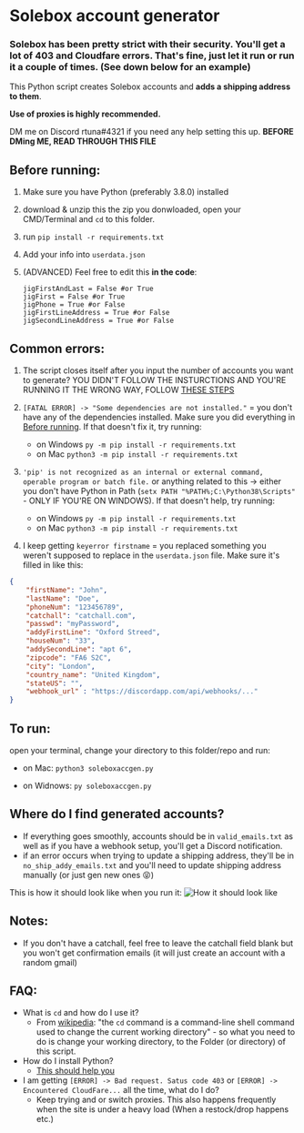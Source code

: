 # Solebox account generator

### Solebox has been pretty strict with their security. You'll get a lot of 403 and Cloudfare errors. That's fine, just let it run or run it a couple of times. (See down below for an example)

This Python script creates Solebox accounts and **adds a shipping address to them**.
 
**Use of proxies is highly recommended.**

DM me on Discord rtuna#4321 if you need any help setting this up. **BEFORE DMing ME, READ THROUGH THIS FILE**

## Before running:
1. Make sure you have Python (preferably 3.8.0) installed
2. download & unzip this the zip you donwloaded, open your CMD/Terminal and `cd` to this folder.
3. run `pip install -r requirements.txt`
4. Add your info into `userdata.json`

5. (ADVANCED) Feel free to edit this **in the code**:
    ```python3
    jigFirstAndLast = False #or True
    jigFirst = False #or True
    jigPhone = True #or False
    jigFirstLineAddress = True #or False
    jigSecondLineAddress = True #or False
    ```

## Common errors:
1. The script closes itself after you input the number of accounts you want to generate? YOU DIDN'T FOLLOW THE INSTURCTIONS AND YOU'RE RUNNING IT THE WRONG WAY, FOLLOW [THESE STEPS](https://github.com/rtunaboss/SoleboxAccountGenerator#before-running)
2. `[FATAL ERROR] -> "Some dependencies are not installed."` = you don't have any of the dependencies installed. Make sure you did everything in [Before running](https://github.com/rtunaboss/SoleboxAccountGenerator#before-running). If that doesn't fix it, try running:
     - on Windows `py -m pip install -r requirements.txt`
     - on Mac `python3 -m pip install -r requirements.txt`
     
3. `'pip' is not recognized as an internal or external command, operable program or batch file.` or anything related to this -> either you don't have Python in Path (`setx PATH "%PATH%;C:\Python38\Scripts"` - ONLY IF YOU'RE ON WINDOWS). If that doesn't help, try running:
     - on Windows `py -m pip install -r requirements.txt`
     - on Mac `python3 -m pip install -r requirements.txt`
4. I keep getting `keyerror firstname` = you replaced something you weren't supposed to replace in the `userdata.json` file. Make sure it's filled in like this:
```json
{
    "firstName": "John",
    "lastName": "Doe",
    "phoneNum": "123456789",
    "catchall": "catchall.com",
    "passwd": "myPassword",
    "addyFirstLine": "Oxford Streed",
    "houseNum": "33",
    "addySecondLine": "apt 6",
    "zipcode": "FA6 S2C",
    "city": "London",
    "country_name": "United Kingdom",
    "stateUS": "",
    "webhook_url" : "https://discordapp.com/api/webhooks/..."
}
```

## To run:
open your terminal, change your directory to this folder/repo and run:

- on Mac: `python3 soleboxaccgen.py`

- on Widnows: `py soleboxaccgen.py`

## Where do I find generated accounts?
- If everything goes smoothly, accounts should be in `valid_emails.txt` as well as if you have a webhook setup, you'll get a Discord notification.
- if an error occurs when trying to update a shipping address, they'll be in `no_ship_addy_emails.txt` and you'll need to update shipping address manually (or just gen new ones 😝)

This is how it should look like when you run it:
![How it should look like](https://i.imgur.com/Tc0GxtO.png)


## Notes:
- If you don't have a catchall, feel free to leave the catchall field blank but you won't get confirmation emails (it will just create an account with a random gmail)

## FAQ:
- What is `cd` and how do I use it?
    - From [wikipedia](https://en.wikipedia.org/wiki/Cd_(command)): "the `cd` command is a command-line shell command used to change the current working directory" -  so what you need to do is change your working directory, to the Folder (or directory) of this script.
- How do I install Python?
    - [This should help you](https://realpython.com/installing-python/)
- I am getting `[ERROR] -> Bad request. Satus code 403` or `[ERROR] -> Encountered CloudFare...` all the time, what do I do?
    - Keep trying and or switch proxies. This also happens frequently when the site is under a heavy load (When a restock/drop happens etc.)
